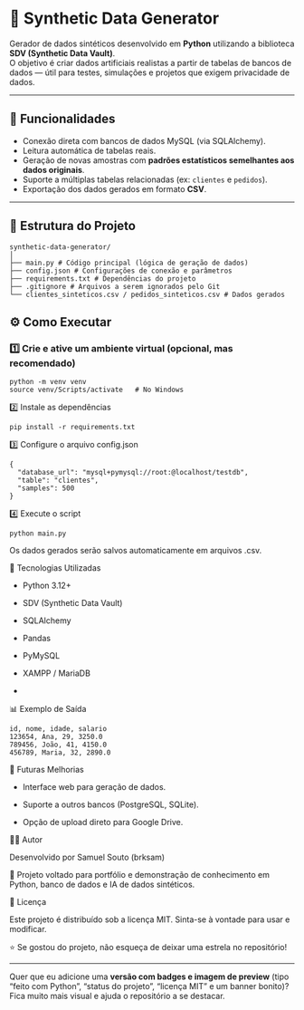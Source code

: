 # 🧠 Synthetic Data Generator

Gerador de dados sintéticos desenvolvido em **Python** utilizando a biblioteca **SDV (Synthetic Data Vault)**.  
O objetivo é criar dados artificiais realistas a partir de tabelas de bancos de dados — útil para testes, simulações e projetos que exigem privacidade de dados.

---

## 🚀 Funcionalidades

- Conexão direta com bancos de dados MySQL (via SQLAlchemy).  
- Leitura automática de tabelas reais.  
- Geração de novas amostras com **padrões estatísticos semelhantes aos dados originais**.  
- Suporte a múltiplas tabelas relacionadas (ex: `clientes` e `pedidos`).  
- Exportação dos dados gerados em formato **CSV**.  

---

## 🧩 Estrutura do Projeto
```
synthetic-data-generator/
│
├── main.py # Código principal (lógica de geração de dados)
├── config.json # Configurações de conexão e parâmetros
├── requirements.txt # Dependências do projeto
├── .gitignore # Arquivos a serem ignorados pelo Git
└── clientes_sinteticos.csv / pedidos_sinteticos.csv # Dados gerados
```

## ⚙️ Como Executar

### 1️⃣ Crie e ative um ambiente virtual (opcional, mas recomendado)
```
python -m venv venv
source venv/Scripts/activate   # No Windows
```
2️⃣ Instale as dependências
```
pip install -r requirements.txt
```
3️⃣ Configure o arquivo config.json
```
{
  "database_url": "mysql+pymysql://root:@localhost/testdb",
  "table": "clientes",
  "samples": 500
}
```
4️⃣ Execute o script
```
python main.py
```
Os dados gerados serão salvos automaticamente em arquivos .csv.

🧠 Tecnologias Utilizadas

- Python 3.12+

- SDV (Synthetic Data Vault)

- SQLAlchemy

- Pandas

- PyMySQL

- XAMPP / MariaDB
- 
📊 Exemplo de Saída
```
id, nome, idade, salario
123654, Ana, 29, 3250.0
789456, João, 41, 4150.0
456789, Maria, 32, 2890.0
```
🧱 Futuras Melhorias

- Interface web para geração de dados.

- Suporte a outros bancos (PostgreSQL, SQLite).

- Opção de upload direto para Google Drive.

👨‍💻 Autor

Desenvolvido por Samuel Souto (brksam)

💼 Projeto voltado para portfólio e demonstração de conhecimento em Python, banco de dados e IA de dados sintéticos.

🪪 Licença

Este projeto é distribuído sob a licença MIT.
Sinta-se à vontade para usar e modificar.

⭐ Se gostou do projeto, não esqueça de deixar uma estrela no repositório!


---

Quer que eu adicione uma **versão com badges e imagem de preview** (tipo “feito com Python”, “status do projeto”, “licença MIT” e um banner bonito)?  
Fica muito mais visual e ajuda o repositório a se destacar.











